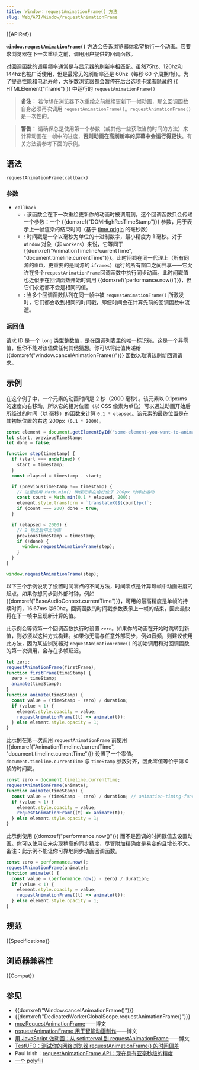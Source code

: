 ```yaml
---
title: Window：requestAnimationFrame() 方法
slug: Web/API/Window/requestAnimationFrame
---
```


{{APIRef}}

**`window.requestAnimationFrame()`** 方法会告诉浏览器你希望执行一个动画。它要求浏览器在下一次重绘之前，调用用户提供的回调函数。

对回调函数的调用频率通常是与显示器的刷新率相匹配。虽然75hz、120hz和144hz也被广泛使用，但是最常见的刷新率还是 60hz（每秒 60 个周期/帧）。为了提高性能和电池寿命，大多数浏览器都会暂停在后台选项卡或者隐藏的 {{ HTMLElement("iframe") }} 中运行的 `requestAnimationFrame()`

> **备注：** 若你想在浏览器下次重绘之前继续更新下一帧动画，那么回调函数自身必须再次调用 `requestAnimationFrame()`。`requestAnimationFrame()` 是一次性的。

> **警告：** 请确保总是使用第一个参数（或其他一些获取当前时间的方法）来计算动画在一帧中的进度，**否则动画在高刷新率的屏幕中会运行得更快**。有关方法请参考下面的示例。

## 语法

```js-nolint
requestAnimationFrame(callback)
```

### 参数

- `callback`
  - : 该函数会在下一次重绘更新你的动画时被调用到。这个回调函数只会传递一个参数：一个 {{domxref("DOMHighResTimeStamp")}} 参数，用于表示上一帧渲染的结束时间（基于 [time origin](/zh-CN/docs/Web/API/Performance/timeOrigin) 的毫秒数）
  - : 时间戳是一个以毫秒为单位的十进制数字，最小精度为 1 毫秒。对于 `Window` 对象（非 `workers`）来说，它等同于 {{domxref("AnimationTimeline/currentTime", "document.timeline.currentTime")}}。此时间戳在同一代理上（所有同源的`窗口`，更重要的是同源的 `iframes`）运行的所有窗口之间共享——它允许在多个`requestAnimationFrame`回调函数中执行同步动画。此时间戳值也近似于在回调函数开始时调用 {{domxref('performance.now()')}}，但它们永远都不会是相同的值。
  - : 当多个回调函数队列在同一帧中被 `requestAnimationFrame()` 所激发时，它们都会收到相同的时间戳，即便时间会在计算先前的回调函数中流逝。

### 返回值

请求 ID 是一个 `long` 类型整数值，是在回调列表里的唯一标识符。这是一个非零值，但你不能对该值做任何其他猜想。你可以将此值传递给 {{domxref("window.cancelAnimationFrame()")}} 函数以取消该刷新回调请求。

## 示例

在这个例子中，一个元素的动画时间是 2 秒（2000 毫秒）。该元素以 0.1px/ms 的速度向右移动，所以它的相对位置（以 CSS 像素为单位）可以通过动画开始后所经过的时间（以
毫秒）的函数来计算 `0.1 * elapsed`。该元素的最终位置是在其初始位置的右边 200px（`0.1 * 2000`）。

```js
const element = document.getElementById("some-element-you-want-to-animate");
let start, previousTimeStamp;
let done = false;

function step(timestamp) {
  if (start === undefined) {
    start = timestamp;
  }
  const elapsed = timestamp - start;

  if (previousTimeStamp !== timestamp) {
    // 这里使用 Math.min() 确保元素在恰好位于 200px 时停止运动
    const count = Math.min(0.1 * elapsed, 200);
    element.style.transform = `translateX(${count}px)`;
    if (count === 200) done = true;
  }

  if (elapsed < 2000) {
    // 2 秒之后停止动画
    previousTimeStamp = timestamp;
    if (!done) {
      window.requestAnimationFrame(step);
    }
  }
}

window.requestAnimationFrame(step);
```

以下三个示例说明了设置时间零点的不同方法，时间零点是计算每帧中动画进度的起点。如果你想同步到外部时钟，例如 {{domxref("BaseAudioContext.currentTime")}}，可用的最高精度是单帧的持续时间，16.67ms @60hz。回调函数的时间戳参数表示上一帧的结束，因此最快将在下一帧中呈现新计算的值。

此示例会等待第一个回调函数执行时设置 `zero`。如果你的动画在开始时跳转到新值，则必须以这种方式构建。如果你无需与任意外部同步，例如音频，则建议使用此方法，因为某些浏览器对 `requestAnimationFrame()` 的初始调用和对回调函数的第一次调用，会存在多帧延迟。

```js
let zero;
requestAnimationFrame(firstFrame);
function firstFrame(timeStamp) {
  zero = timeStamp;
  animate(timeStamp);
}
function animate(timeStamp) {
  const value = (timeStamp - zero) / duration;
  if (value < 1) {
    element.style.opacity = value;
    requestAnimationFrame((t) => animate(t));
  } else element.style.opacity = 1;
}
```

此示例在第一次调用 `requestAnimationFrame` 前使用 {{domxref("AnimationTimeline/currentTime", "document.timeline.currentTime")}} 设置了一个零值。`document.timeline.currentTime` 与 `timeStamp` 参数对齐，因此零值等价于第 0 帧的时间戳。

```js
const zero = document.timeline.currentTime;
requestAnimationFrame(animate);
function animate(timeStamp) {
  const value = (timeStamp - zero) / duration; // animation-timing-function: linear
  if (value < 1) {
    element.style.opacity = value;
    requestAnimationFrame((t) => animate(t));
  } else element.style.opacity = 1;
}
```

此示例使用 {{domxref("performance.now()")}} 而不是回调的时间戳值去设置动画。你可以使用它来实现稍高的同步精度，尽管附加精确度是易变的且增长不大。备注：此示例不能让你可靠地同步动画回调函数。

```js
const zero = performance.now();
requestAnimationFrame(animate);
function animate() {
  const value = (performance.now() - zero) / duration;
  if (value < 1) {
    element.style.opacity = value;
    requestAnimationFrame((t) => animate(t));
  } else element.style.opacity = 1;
}
```

## 规范

{{Specifications}}

## 浏览器兼容性

{{Compat}}

## 参见

- {{domxref("Window.cancelAnimationFrame()")}}
- {{domxref("DedicatedWorkerGlobalScope.requestAnimationFrame()")}}
- [mozRequestAnimationFrame](https://robert.ocallahan.org/2010/08/mozrequestanimationframe-frame-rate_17.html)——博文
- [requestAnimationFrame 用于智能动画制作](https://www.paulirish.com/2011/requestanimationframe-for-smart-animating/)——博文
- [用 JavaScript 做动画：从 setInterval 到 requestAnimationFrame](https://hacks.mozilla.org/2011/08/animating-with-javascript-from-setinterval-to-requestanimationframe/)——博文
- [TestUFO：测试你的网络浏览器 requestAnimationFrame() 的时间偏差](https://www.testufo.com/#test=animation-time-graph)
- Paul Irish：[requestAnimationFrame API：现在具有亚毫秒级的精度](https://developer.chrome.com/blog/requestanimationframe-api-now-with-sub-millisecond-precision/)
- [一个 polyfill](https://github.com/behnammodi/polyfill/blob/master/window.polyfill.js)
